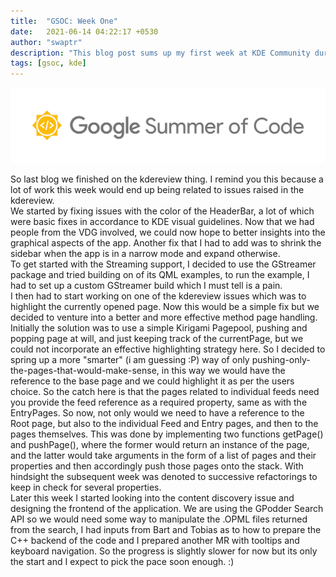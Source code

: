 ```yaml
---
title:  "GSOC: Week One"
date:   2021-06-14 04:22:17 +0530
author: "swaptr"
description: "This blog post sums up my first week at KDE Community during the Google Summer of Code 2021."
tags: [gsoc, kde]
---
```

![GSOC banner](https://raw.githubusercontent.com/swaptr/site/master/static/images/gsoc.png "gsoc banner")

So last blog we finished on the kdereview thing. I remind you this because a lot of work this week would end up being related to issues raised in the kdereview.  
We started by fixing issues with the color of the HeaderBar, a lot of which were basic fixes in accordance to KDE visual guidelines. Now that we had people from the VDG involved, we could now hope to better insights into the graphical aspects of the app. Another fix that I had to add was to shrink the sidebar when the app is in a narrow mode and expand otherwise.  
To get started with the Streaming support, I decided to use the GStreamer package and tried building on of its QML examples, to run the example, I had to set up a custom GStreamer build which I must tell is a pain.  
I then had to start working on one of the kdereview issues which was to highlight the currently opened page. Now this would be a simple fix but we decided to venture into a better and more effective method page handling. Initially the solution was to use a simple Kirigami Pagepool, pushing and popping page at will, and just keeping track of the currentPage, but we could not incorporate an effective highlighting strategy here. So I decided to spring up a more "smarter" (i am guessing :P) way of only pushing-only-the-pages-that-would-make-sense, in this way we would have the reference to the base page and we could highlight it as per the users choice. So the catch here is that the pages related to individual feeds need you provide the feed reference as a required property, same as with the EntryPages. So now, not only would we need to have a reference to the Root page, but also to the individual Feed and Entry pages, and then to the pages themselves. This was done by implementing two functions getPage() and pushPage(), where the former would return an instance of the page, and the latter would take arguments in the form of a list of pages and their properties and then accordingly push those pages onto the stack. With hindsight the subsequent week was denoted to successive refactorings to keep in check for several properties.  
Later this week I started looking into the content discovery issue and designing the frontend of the application. We are using the GPodder Search API so we would need some way to manipulate the .OPML files returned from the search, I had inputs from Bart and Tobias as to how to prepare the C++ backend of the code and I prepared another MR with tooltips and keyboard navigation. So the progress is slightly slower for now but its only the start and I expect to pick the pace soon enough. :)